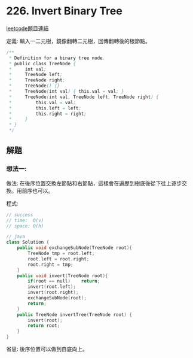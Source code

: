 # 226. Invert Binary Tree

[leetcode題目連結](https://leetcode.com/problems/invert-binary-tree/)

定義: 輸入一二元樹，鏡像翻轉二元樹，回傳翻轉後的根節點。

```java
/**
 * Definition for a binary tree node.
 * public class TreeNode {
 *     int val;
 *     TreeNode left;
 *     TreeNode right;
 *     TreeNode() {}
 *     TreeNode(int val) { this.val = val; }
 *     TreeNode(int val, TreeNode left, TreeNode right) {
 *         this.val = val;
 *         this.left = left;
 *         this.right = right;
 *     }
 * }
 */
```

## 解題

### 想法一:

做法: 在後序位置交換左節點和右節點，這樣會在遍歷到樹底後從下往上逐步交換。用前序也可以。

程式:

```c++
// success
// time:  O(v)
// space: O(h)

// java
class Solution {
    public void exchangeSubNode(TreeNode root){
        TreeNode tmp = root.left;
        root.left = root.right;
        root.right = tmp;
    }
    public void invert(TreeNode root){
        if(root == null)    return;
        invert(root.left);
        invert(root.right);
        exchangeSubNode(root);
        return;
    }
    public TreeNode invertTree(TreeNode root) {
        invert(root);
        return root;
    }
}
```

省思: 後序位置可以做到自底向上。